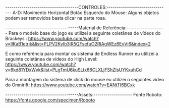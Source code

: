 ------------------------------------CONTROLES:-------------------------------
A-D: Movimento Horizontal
Botão Esquerdo do Mouse: Alguns objetos podem ser removidos basta clicar na parte rosa.



------------------------------------Material de Referência:-------------------
Para o modelo base do jogo eu utilizei a seguinte coletânea de vídeos do Brackeys :
https://www.youtube.com/watch?v=IlKaB1etrik&list=PLPV2KyIb3jR5QFsefuO2RlAgWEz6EvVi6&index=2

E como referência para montar os sistema de Endless Runner eu utilizei a seguinte coletânea de vídeos do High Level:
https://www.youtube.com/watch?v=6kd81YDxWvk&list=PLgTmU6kuSLtx66CLXLjFShZIsUYKxuhCd

Para a montagem do sistema de click do mouse eu utilizei o seguintes vídeo do Omnirift:
https://www.youtube.com/watch?v=EANtTI6BCxk


------------------------------------Assets:-------------------
Fonte Roboto:
https://fonts.google.com/specimen/Roboto
